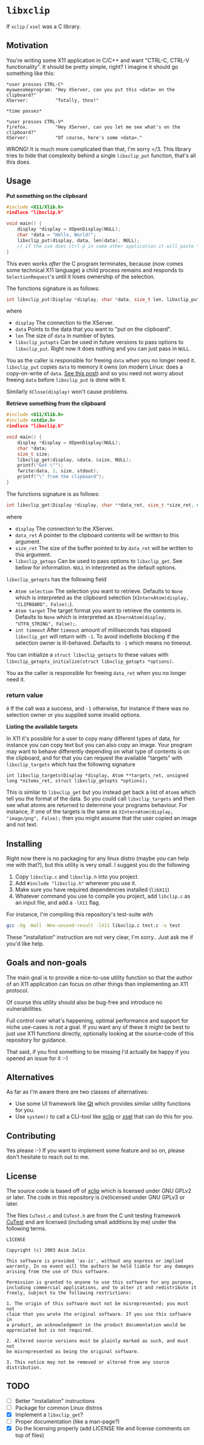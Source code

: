 # `libxclip`

If `xclip` / `xsel` was a C library.

## Motivation

You're writing some X11 application in C/C++ and want "CTRL-C, CTRL-V functionality". It should be pretty simple, right? I imagine it should go something like this:

```
*user presses CTRL-C*
myawesomeprogram: "Hey XServer, can you put this <data> on the clipboard?"
XServer:          "Totally, thnx!"

*time passes*

*user presses CTRL-V*
firefox.          "Hey XServer, can you let me see what's on the clipboard?"
XServer:          "Of course, here's some <data>."
```

WRONG! It is much more complicated than that, I'm sorry </3. This library tries to hide that complexity behind a single `libxclip_put` function, that's all this does.

## Usage

**Put something on the clipboard**

```C
#include <X11/Xlib.h>
#indluce "libxclip.h"

void main() {
    display *display = XOpenDisplay(NULL);
    char *data = "Hello, World!";
    libxclip_put(display, data, len(data), NULL);
    // if the use does ctrl-p in some other application it will paste "Hello, World!"
}
```

This even works *after* the C program terminates, because (now comes some technical X11 language) a child process remains and responds to `SelectionRequest`'s until it loses ownership of the selection.

The functions signature is as follows:
```C
int libxclip_put(Display *display, char *data, size_t len, libxclip_putopts *options);
```

where

- `display` The connection to the XServer.
- `data` Points to the data that you want to "put on the clipboard".
- `len` The size of `data` in number of bytes.
- `libxclip_putopts` Can be used in future versions to pass options to `libxclip_put`. Right now it does nothing and you can just pass in `NULL`.

You as the caller is responsible for freeing `data` when you no longer need it. `libxclip_put` copies `data` to memory it owns (on modern Linux: does a copy-on-write of `data`. [See this post](https://stackoverflow.com/questions/27161412/how-does-copy-on-write-work-in-fork)) and so you need not worry about freeing `data` before `libxclip_put` is done with it.

Similarly `XClose(display)` won't cause problems.

**Retrieve something from the clipboard**

```C
#include <X11/Xlib.h>
#include <stdio.h>
#indluce "libxclip.h"

void main() {
    display *display = XOpenDisplay(NULL);
    char *data;
    size_t size;
    libxclip_get(display, &data, &size, NULL);
    printf("Got \"");
    fwrite(data, 1, size, stdout);
    printf("\" from the clipboard");
}
```

The functions signature is as follows:
```C
int libxclip_get(Display *display, char **data_ret, size_t *size_ret, struct libxclip_getopts *options);
```

where

- `display` The connection to the XServer.
- `data_ret` A pointer to the clipboard contents will be written to this argument.
- `size_ret` The size of the buffer pointed to by `data_ret` will be written to this argument.
- `libxclip_getops` Can be used to pass options to `libxclip_get`. See bellow for information. `NULL` in interpreted as the default options.

`libxclip_getopts` has the following field
- `Atom selection` The selection you want to retrieve. Defaults to `None` which is interpreted as the clipboard selection (`XInternAtom(display, "CLIPBOARD", False);`).
- `Atom target` The target format you want to retrieve the contents in. Defaults to `None` which is interpreted as `XInernAtom(display, "UTF8_STRING", False);`.
- `int timeout` After `timeout` amount of milliseconds has elapsed `libxclip_get` will return with `-1`. To avoid indefinite blocking if the selection owner is ill-behaved. Defaults to `-1` which means no timeout.

You can initialize a `struct libxclip_getopts` to these values with `libxclip_getopts_initialize(struct libxclip_getopts *options)`.

You as the caller is responsible for freeing `data_ret` when you no longer need it.

### return value

`0` If the call was a success, and `-1` otherwise, for instance if there was no selection owner or you supplied some invalid options.

**Listing the available targets**

In X11 it's possible for a user to copy many different types of data, for instance you can copy text but you can also copy an image. Your program may want to behave differently depending on what type of contents is on the clipboard, and for that you can request the available "targets" with `libxclip_targets` which has the following signature

`int libxclip_targets(Display *display, Atom **targets_ret, unsigned long *nitems_ret, struct libxclip_getopts *options);`

This is similar to `libxclip_get` but you instead get back a list of `Atom`s which tell you the format of the data. So you could call `libxclip_targets` and then see what atoms are returned to determine your programs behaviour. For instance, if one of the targets is the same as `XInternAtom(display, "image/png", False);` then you might assume that the user copied an image and not text.

## Installing

Right now there is no packaging for any linux distro (maybe you can help me with that?), but this utility is very small. I suggest you do the following

1) Copy `libxclip.c` and `libxclip.h` into you project.
2) Add `#include "libxclip.h"` wherever you use it.
3) Make sure you have required dependencies installed (`libX11`)
4) Whatever command you use to compile you project, add `libclip.c` as an input file, and add a `-lX11` flag.

For instance, I'm compiling this repository's test-suite with

```sh
gcc -Og -Wall -Wno-unused-result -lX11 libxclip.c test.c -o test
```

These "installation" instruction are not very clear, I'm sorry.. Just ask me if you'd like help.

## Goals and non-goals

The main goal is to provide a nice-to-use utility function so that the author of an X11 application can focus on other things than implementing an X11 protocol.

Of course this utility should also be bug-free and introduce no vulnerabilities.

Full control over what's happening, optimal performance and support for niche use-cases is *not* a goal. If you want any of these it might be best to just use X11 functions directly, optionally looking at the source-code of this repository for guidance.

That said, if you find something to be missing I'd actually be happy if you opened an issue for it :-)

## Alternatives

As far as I'm aware there are two classes of alternatives:
- Use some UI framework like [Qt](https://doc.qt.io/) which provides similar utility functions for you.
- Use `system()` to call a CLI-tool like [xclip](https://github.com/astrand/xclip) or [xsel](https://github.com/kfish/xsel) that can do this for you.

## Contributing

Yes please :-) If you want to implement some feature and so on, please don't hesitate to reach out to me.

## License

The source code is based off of [xclip](https://github.com/astrand/xclip) which is licensed under GNU GPLv2 or later. The code in this repository is (re)licensed under GNU GPLv3 or later.

The files `CuTest.c` and `CuTest.h` are from the C unit testing framework [CuTest](https://cutest.sourceforge.net/) and are licensed (including small additions by me) under the following terms.

```
LICENSE

Copyright (c) 2003 Asim Jalis

This software is provided 'as-is', without any express or implied
warranty. In no event will the authors be held liable for any damages
arising from the use of this software.

Permission is granted to anyone to use this software for any purpose,
including commercial applications, and to alter it and redistribute it
freely, subject to the following restrictions:

1. The origin of this software must not be misrepresented; you must not
claim that you wrote the original software. If you use this software in
a product, an acknowledgment in the product documentation would be
appreciated but is not required.

2. Altered source versions must be plainly marked as such, and must not
be misrepresented as being the original software.

3. This notice may not be removed or altered from any source
distribution.

```

## TODO

- [ ] Better "installation" instructions
- [ ] Package for common Linux distros
- [X] Implement a `libxclip_get`?
- [ ] Proper documentation (like a man-page?)
- [X] Do the licensing properly (add LICENSE file and license comments on top of files)
